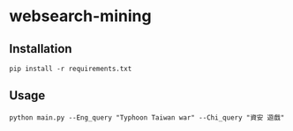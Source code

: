 # websearch-mining

## Installation
```shell
pip install -r requirements.txt
```

## Usage
```shell
python main.py --Eng_query "Typhoon Taiwan war" --Chi_query "資安 遊戲"
```